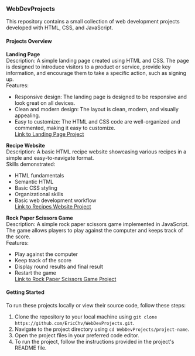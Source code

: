 ### WebDevProjects

This repository contains a small collection of web development projects developed with HTML, CSS, and JavaScript.

#### Projects Overview

**Landing Page**  
Description: A simple landing page created using HTML and CSS. The page is designed to introduce visitors to a product or service, provide key information, and encourage them to take a specific action, such as signing up.  
Features:
- Responsive design: The landing page is designed to be responsive and look great on all devices.
- Clean and modern design: The layout is clean, modern, and visually appealing.
- Easy to customize: The HTML and CSS code are well-organized and commented, making it easy to customize.  
[Link to Landing Page Project](https://github.com/EricChv/TheOdinProjects/tree/main/Landing%20Page)

**Recipe Website**  
Description: A basic HTML recipe website showcasing various recipes in a simple and easy-to-navigate format.  
Skills demonstrated:
- HTML fundamentals
- Semantic HTML
- Basic CSS styling
- Organizational skills
- Basic web development workflow  
[Link to Recipes Website Project](https://github.com/EricChv/TheOdinProjects/tree/main/Recipes)

**Rock Paper Scissors Game**  
Description: A simple rock paper scissors game implemented in JavaScript. The game allows players to play against the computer and keeps track of the score.  
Features:
- Play against the computer
- Keep track of the score
- Display round results and final result
- Restart the game  
[Link to Rock Paper Scissors Game Project](https://github.com/EricChv/TheOdinProjects/tree/main/Rock-Paper-Scissors)

#### Getting Started
To run these projects locally or view their source code, follow these steps:
1. Clone the repository to your local machine using `git clone https://github.com/EricChv/WebDevProjects.git`.
2. Navigate to the project directory using `cd WebDevProjects/project-name`.
3. Open the project files in your preferred code editor.
4. To run the project, follow the instructions provided in the project's README file.
